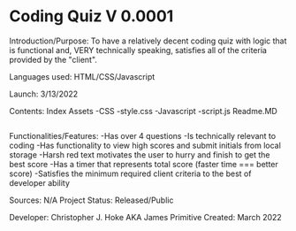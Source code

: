 # Coding Quiz V 0.0001

Introduction/Purpose: To have a relatively decent coding quiz with logic that is functional and, VERY technically speaking, satisfies all of the criteria provided by the "client". 

Languages used: HTML/CSS/Javascript

Launch: 3/13/2022

Contents:
Index
Assets
    -CSS
        -style.css
    -Javascript
        -script.js
Readme.MD

<Image Goes Here>

Functionalities/Features:
-Has over 4 questions
-Is technically relevant to coding
-Has functionality to view high scores and submit initials from local storage
-Harsh red text motivates the user to hurry and finish to get the best score
-Has a timer that represents total score (faster time === better score)
-Satisfies the minimum required client criteria to the best of developer ability 

Sources: N/A
Project Status: Released/Public


Developer: Christopher J. Hoke AKA James Primitive 
Created: March 2022

